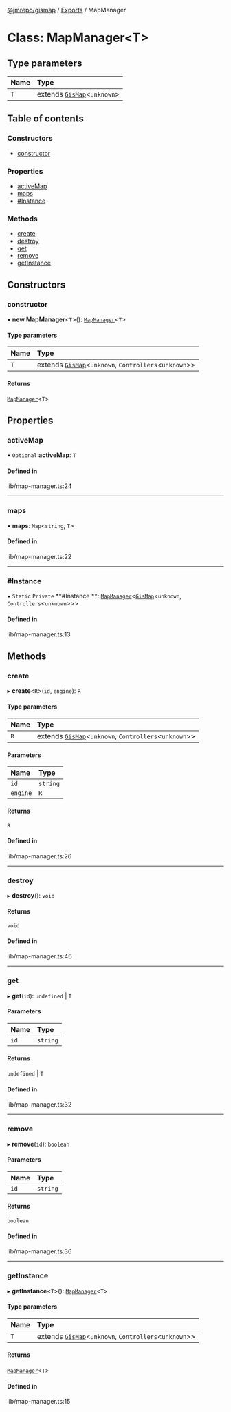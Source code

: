 [@jmrepo/gismap](../README.md) / [Exports](../modules.md) / MapManager

# Class: MapManager\<T\>

## Type parameters

| Name | Type                                       |
| :--- | :----------------------------------------- |
| `T`  | extends [`GisMap`](GisMap.md)\<`unknown`\> |

## Table of contents

### Constructors

-   [constructor](MapManager.md#constructor)

### Properties

-   [activeMap](MapManager.md#activemap)
-   [maps](MapManager.md#maps)
-   [#Instance](MapManager.md##instance)

### Methods

-   [create](MapManager.md#create)
-   [destroy](MapManager.md#destroy)
-   [get](MapManager.md#get)
-   [remove](MapManager.md#remove)
-   [getInstance](MapManager.md#getinstance)

## Constructors

### constructor

• **new MapManager**\<`T`\>(): [`MapManager`](MapManager.md)\<`T`\>

#### Type parameters

| Name | Type                                                                   |
| :--- | :--------------------------------------------------------------------- |
| `T`  | extends [`GisMap`](GisMap.md)\<`unknown`, `Controllers`\<`unknown`\>\> |

#### Returns

[`MapManager`](MapManager.md)\<`T`\>

## Properties

### activeMap

• `Optional` **activeMap**: `T`

#### Defined in

lib/map-manager.ts:24

---

### maps

• **maps**: `Map`\<`string`, `T`\>

#### Defined in

lib/map-manager.ts:22

---

### #Instance

▪ `Static` `Private` **#Instance
**: [`MapManager`](MapManager.md)\<[`GisMap`](GisMap.md)\<`unknown`, `Controllers`\<`unknown`\>\>\>

#### Defined in

lib/map-manager.ts:13

## Methods

### create

▸ **create**\<`R`\>(`id`, `engine`): `R`

#### Type parameters

| Name | Type                                                                   |
| :--- | :--------------------------------------------------------------------- |
| `R`  | extends [`GisMap`](GisMap.md)\<`unknown`, `Controllers`\<`unknown`\>\> |

#### Parameters

| Name     | Type     |
| :------- | :------- |
| `id`     | `string` |
| `engine` | `R`      |

#### Returns

`R`

#### Defined in

lib/map-manager.ts:26

---

### destroy

▸ **destroy**(): `void`

#### Returns

`void`

#### Defined in

lib/map-manager.ts:46

---

### get

▸ **get**(`id`): `undefined` \| `T`

#### Parameters

| Name | Type     |
| :--- | :------- |
| `id` | `string` |

#### Returns

`undefined` \| `T`

#### Defined in

lib/map-manager.ts:32

---

### remove

▸ **remove**(`id`): `boolean`

#### Parameters

| Name | Type     |
| :--- | :------- |
| `id` | `string` |

#### Returns

`boolean`

#### Defined in

lib/map-manager.ts:36

---

### getInstance

▸ **getInstance**\<`T`\>(): [`MapManager`](MapManager.md)\<`T`\>

#### Type parameters

| Name | Type                                                                   |
| :--- | :--------------------------------------------------------------------- |
| `T`  | extends [`GisMap`](GisMap.md)\<`unknown`, `Controllers`\<`unknown`\>\> |

#### Returns

[`MapManager`](MapManager.md)\<`T`\>

#### Defined in

lib/map-manager.ts:15
